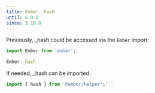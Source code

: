 ```yaml
---
title: Ember._hash
until: 6.0.0
since: 5.10.0
---
```



Previously, _hash could be accessed via the `Ember` import:
```js
import Ember from 'ember';

Ember._hash
```

 If needed, _hash can be imported:
```js
import { hash } from '@ember/helper';```
